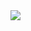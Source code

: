 <img align="left" src="https://i.ibb.co/njyM8Gs/pikachu-portable-network-graphics-pixel-art-squirtle-png-favpng-1-GDZFg-Xk-SRwue-DU7a1-WEGGG8r.png">
